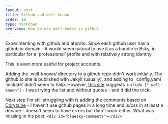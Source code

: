 ```yaml
---
layout: post
title: Github and well-known
order: 10
type: markdown
overview: How to use well-known in github
---
```


Experimenting with github and atproto. Since each github user has a github.io domain - it 
would seem natural to use it as a handle in Bsky, in particular for a 'professional' profile and with relatively strong identity.

This is even more useful for project accounts.

Adding the .well-known/ directory to a github repo didn't work initially. The github.io site is published with Jekyll (usually), and adding to _config.yaml 'include' didn't seem to help. However, [this site](https://github.com/wojtek-kalicinski/wojtek-kalicinski.github.io) suggests `include [".well-known"]` - I was trying the list and without quotes - and it did the trick.


Next step I'm still struggling with is adding the comments based on [Coryzune](https://www.coryzue.com/writing/bluesky-comments/) - I haven't use github pages in a long time and js/css in at least a decade - doesn't seem to have errors but didn't work either. What was missing in his post: `<div id="bluesky-comments"></div>`


<div id="bluesky-comments"></div>

<script src="https://unpkg.com/react@18/umd/react.production.min.js"></script>
<script src="https://unpkg.com/react-dom@18/umd/react-dom.production.min.js"></script>
<script src="https://unpkg.com/bluesky-comments@latest/dist/bluesky-comments.umd.js"></script>
<script>
        document.addEventListener('DOMContentLoaded', function() {
            const uri = 'https://bsky.app/profile/costinm.bsky.social/post/3laymuw5et22v';
            if (uri) {
                initBlueskyComments('bluesky-comments', uri);
            }
        });
</script>
